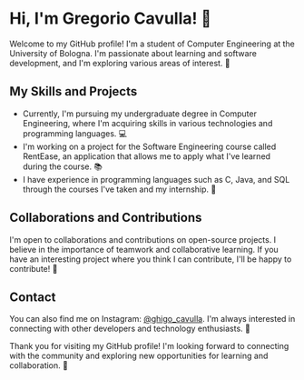 # Hi, I'm Gregorio Cavulla! 👋

Welcome to my GitHub profile! I'm a student of Computer Engineering at the University of Bologna. I'm passionate about learning and software development, and I'm exploring various areas of interest. 🚀

## My Skills and Projects

- Currently, I'm pursuing my undergraduate degree in Computer Engineering, where I'm acquiring skills in various technologies and programming languages. 💻
- I'm working on a project for the Software Engineering course called RentEase, an application that allows me to apply what I've learned during the course. 📚
- I have experience in programming languages such as C, Java, and SQL through the courses I've taken and my internship. 🔧

## Collaborations and Contributions

I'm open to collaborations and contributions on open-source projects. I believe in the importance of teamwork and collaborative learning. If you have an interesting project where you think I can contribute, I'll be happy to contribute! 🤝

## Contact

You can also find me on Instagram: [@ghigo_cavulla](https://www.instagram.com/ghigo_cavulla). I'm always interested in connecting with other developers and technology enthusiasts. 📲

Thank you for visiting my GitHub profile! I'm looking forward to connecting with the community and exploring new opportunities for learning and collaboration. 🌟
